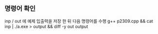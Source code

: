 ## 명령어 확인

inp / out 에 예제 입출력을 저장 한 뒤 다음 명령어를 수행
g++ p2309.cpp && cat inp | ./a.exe > output && diff -y out output